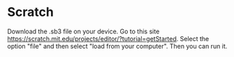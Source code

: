 # Scratch

Download the .sb3 file on your device. Go to this site https://scratch.mit.edu/projects/editor/?tutorial=getStarted. Select the option "file" and then select "load from your computer". Then you can run it.
